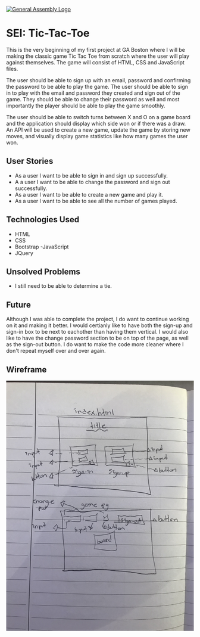 [![General Assembly Logo](https://camo.githubusercontent.com/1a91b05b8f4d44b5bbfb83abac2b0996d8e26c92/687474703a2f2f692e696d6775722e636f6d2f6b6538555354712e706e67)](https://generalassemb.ly/education/web-development-immersive)

# **SEI: Tic-Tac-Toe**

This is the very beginning of my first project at GA Boston where I will be making the classic game Tic Tac Toe from scratch where the user will play against themselves. The game will consist of HTML, CSS and JavaScript files.

The user should be able to sign up with an email, password and confirming the password to be able to play the game. The user should be able to sign in to play with the email and password they created and sign out of the game. They should be able to change their password as well and most importantly the player should be able to play the game smoothly.

The user should be able to switch turns between X and O on a game board and the application should display which side won or if there was a draw. An API will be used to create a new game, update the game by storing new moves, and visually display game statistics like how many games the user won.

## **User Stories**
- As a user I want to be able to sign in and sign up successfully.
- A a user I want to be able to change the password and sign out successfully.
- As a user I want to be able to create a new game and play it.
- As a user I want to be able to see all the number of games played.


## **Technologies Used**
- HTML
- CSS
- Bootstrap
-JavaScript
- JQuery

## **Unsolved Problems**
- I still need to be able to determine a tie.

## **Future**

Although I was able to complete the project, I do want to continue working on it and making it better. I would certianly like to have both the sign-up and sign-in box to be next to eachother than having them vertical. I would also like to have the change password section to be on top of the page, as well as the sign-out button. I do want to make the code more cleaner where I don't repeat myself over and over again.   

## **Wireframe**
![Wireframe](/wireframe.jpeg)
